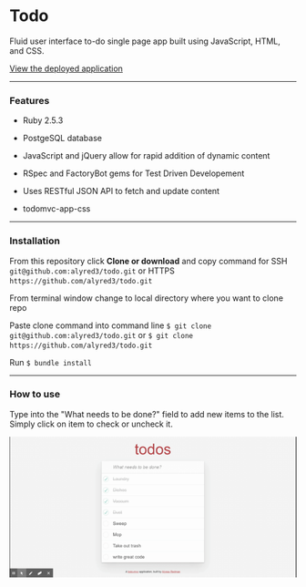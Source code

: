 # Todo

Fluid user interface to-do single page app built using JavaScript, HTML, and CSS.

[View the deployed application](https://todoster-alyssa-redman.herokuapp.com/)

______

### Features

* Ruby 2.5.3

* PostgeSQL database

* JavaScript and jQuery allow for rapid addition of dynamic content

* RSpec and FactoryBot gems for Test Driven Developement

* Uses RESTful JSON API to fetch and update content 

* todomvc-app-css

______

### Installation

From this repository click <b>Clone or download</b> and copy command for SSH `git@github.com:alyred3/todo.git` or HTTPS `https://github.com/alyred3/todo.git`

From terminal window change to local directory where you want to clone repo

Paste clone command into command line `$ git clone git@github.com:alyred3/todo.git` or `$ git clone https://github.com/alyred3/todo.git`

Run `$ bundle install`
______
### How to use

Type into the "What needs to be done?" field to add new items to the list. Simply click on item to check or uncheck it.

![Screenshot](app/assets/images/Todo.gif)
